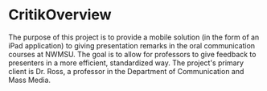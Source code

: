 CritikOverview
===========================

The purpose of this project is to provide a mobile solution (in the form of an iPad application) to giving presentation remarks in the oral communication courses at NWMSU. The goal is to allow for professors to give feedback to presenters in a more efficient, standardized way. The project's primary client is Dr. Ross, a professor in the Department of Communication and Mass Media.
